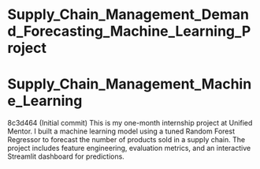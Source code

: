 
# Supply_Chain_Management_Demand_Forecasting_Machine_Learning_Project

# Supply_Chain_Management_Machine_Learning
 8c3d464 (Initial commit)
This is my one-month internship project at Unified Mentor. I built a machine learning model using a tuned Random Forest Regressor to forecast the number of products sold in a supply chain. The project includes feature engineering, evaluation metrics, and an interactive Streamlit dashboard for predictions.
